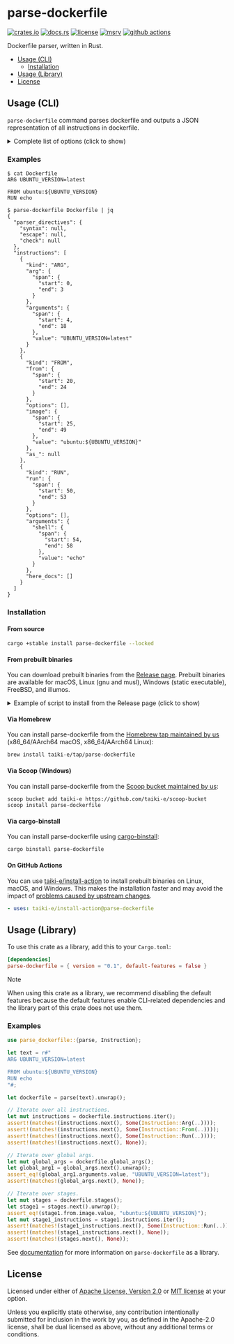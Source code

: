 # parse-dockerfile

[![crates.io](https://img.shields.io/crates/v/parse-dockerfile?style=flat-square&logo=rust)](https://crates.io/crates/parse-dockerfile)
[![docs.rs](https://img.shields.io/badge/docs.rs-parse--dockerfile-blue?style=flat-square&logo=docs.rs)](https://docs.rs/parse-dockerfile)
[![license](https://img.shields.io/badge/license-Apache--2.0_OR_MIT-blue?style=flat-square)](#license)
[![msrv](https://img.shields.io/badge/msrv-1.80-blue?style=flat-square&logo=rust)](https://www.rust-lang.org)
[![github actions](https://img.shields.io/github/actions/workflow/status/taiki-e/parse-dockerfile/ci.yml?branch=main&style=flat-square&logo=github)](https://github.com/taiki-e/parse-dockerfile/actions)

Dockerfile parser, written in Rust.

- [Usage (CLI)](#usage-cli)
  - [Installation](#installation)
- [Usage (Library)](#usage-library)
- [License](#license)

## Usage (CLI)

`parse-dockerfile` command parses dockerfile and outputs a JSON representation
of all instructions in dockerfile.

<details>
<summary>Complete list of options (click to show)</summary>

<!-- readme-long-help:start -->
```console
$ parse-dockerfile --help
parse-dockerfile

Parse a dockerfile and output a JSON representation of all instructions in dockerfile.

USAGE:
    parse-dockerfile [OPTIONS] <PATH>

ARGS:
    <PATH>       Path to the dockerfile (use '-' for standard input)

OPTIONS:
    -h, --help                        Print help information
    -V, --version                     Print version information
```
<!-- readme-long-help:end -->

</details>

<!-- omit in toc -->
### Examples

```console
$ cat Dockerfile
ARG UBUNTU_VERSION=latest

FROM ubuntu:${UBUNTU_VERSION}
RUN echo

$ parse-dockerfile Dockerfile | jq
{
  "parser_directives": {
    "syntax": null,
    "escape": null,
    "check": null
  },
  "instructions": [
    {
      "kind": "ARG",
      "arg": {
        "span": {
          "start": 0,
          "end": 3
        }
      },
      "arguments": {
        "span": {
          "start": 4,
          "end": 18
        },
        "value": "UBUNTU_VERSION=latest"
      }
    },
    {
      "kind": "FROM",
      "from": {
        "span": {
          "start": 20,
          "end": 24
        }
      },
      "options": [],
      "image": {
        "span": {
          "start": 25,
          "end": 49
        },
        "value": "ubuntu:${UBUNTU_VERSION}"
      },
      "as_": null
    },
    {
      "kind": "RUN",
      "run": {
        "span": {
          "start": 50,
          "end": 53
        }
      },
      "options": [],
      "arguments": {
        "shell": {
          "span": {
            "start": 54,
            "end": 58
          },
          "value": "echo"
        }
      },
      "here_docs": []
    }
  ]
}
```

### Installation

<!-- omit in toc -->
#### From source

```sh
cargo +stable install parse-dockerfile --locked
```

<!-- omit in toc -->
#### From prebuilt binaries

You can download prebuilt binaries from the [Release page](https://github.com/taiki-e/parse-dockerfile/releases).
Prebuilt binaries are available for macOS, Linux (gnu and musl), Windows (static executable), FreeBSD, and illumos.

<details>
<summary>Example of script to install from the Release page (click to show)</summary>

```sh
# Get host target
host=$(rustc -vV | grep '^host:' | cut -d' ' -f2)
# Download binary and install to $HOME/.cargo/bin
curl --proto '=https' --tlsv1.2 -fsSL "https://github.com/taiki-e/parse-dockerfile/releases/latest/download/parse-dockerfile-$host.tar.gz" \
  | tar xzf - -C "$HOME/.cargo/bin"
```

</details>

<!-- omit in toc -->
#### Via Homebrew

You can install parse-dockerfile from the [Homebrew tap maintained by us](https://github.com/taiki-e/homebrew-tap/blob/HEAD/Formula/parse-dockerfile.rb) (x86_64/AArch64 macOS, x86_64/AArch64 Linux):

```sh
brew install taiki-e/tap/parse-dockerfile
```

<!-- omit in toc -->
#### Via Scoop (Windows)

You can install parse-dockerfile from the [Scoop bucket maintained by us](https://github.com/taiki-e/scoop-bucket/blob/HEAD/bucket/parse-dockerfile.json):

```sh
scoop bucket add taiki-e https://github.com/taiki-e/scoop-bucket
scoop install parse-dockerfile
```

<!-- omit in toc -->
#### Via cargo-binstall

You can install parse-dockerfile using [cargo-binstall](https://github.com/cargo-bins/cargo-binstall):

```sh
cargo binstall parse-dockerfile
```

<!-- omit in toc -->
#### On GitHub Actions

You can use [taiki-e/install-action](https://github.com/taiki-e/install-action) to install prebuilt binaries on Linux, macOS, and Windows.
This makes the installation faster and may avoid the impact of [problems caused by upstream changes](https://github.com/tokio-rs/bytes/issues/506).

```yaml
- uses: taiki-e/install-action@parse-dockerfile
```

## Usage (Library)

To use this crate as a library, add this to your `Cargo.toml`:

```toml
[dependencies]
parse-dockerfile = { version = "0.1", default-features = false }
```

> [!NOTE]
> When using this crate as a library, we recommend disabling the default
> features because the default features enable CLI-related dependencies and the
> library part of this crate does not use them.

<!-- omit in toc -->
### Examples

```rust
use parse_dockerfile::{parse, Instruction};

let text = r#"
ARG UBUNTU_VERSION=latest

FROM ubuntu:${UBUNTU_VERSION}
RUN echo
"#;

let dockerfile = parse(text).unwrap();

// Iterate over all instructions.
let mut instructions = dockerfile.instructions.iter();
assert!(matches!(instructions.next(), Some(Instruction::Arg(..))));
assert!(matches!(instructions.next(), Some(Instruction::From(..))));
assert!(matches!(instructions.next(), Some(Instruction::Run(..))));
assert!(matches!(instructions.next(), None));

// Iterate over global args.
let mut global_args = dockerfile.global_args();
let global_arg1 = global_args.next().unwrap();
assert_eq!(global_arg1.arguments.value, "UBUNTU_VERSION=latest");
assert!(matches!(global_args.next(), None));

// Iterate over stages.
let mut stages = dockerfile.stages();
let stage1 = stages.next().unwrap();
assert_eq!(stage1.from.image.value, "ubuntu:${UBUNTU_VERSION}");
let mut stage1_instructions = stage1.instructions.iter();
assert!(matches!(stage1_instructions.next(), Some(Instruction::Run(..))));
assert!(matches!(stage1_instructions.next(), None));
assert!(matches!(stages.next(), None));
```

See [documentation](https://docs.rs/parse-dockerfile) for more information on
`parse-dockerfile` as a library.

## License

Licensed under either of [Apache License, Version 2.0](LICENSE-APACHE) or
[MIT license](LICENSE-MIT) at your option.

Unless you explicitly state otherwise, any contribution intentionally submitted
for inclusion in the work by you, as defined in the Apache-2.0 license, shall
be dual licensed as above, without any additional terms or conditions.
